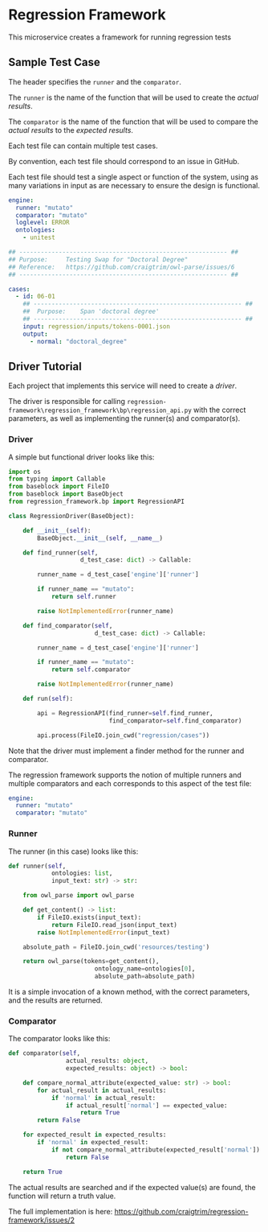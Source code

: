# Regression Framework
This microservice creates a framework for running regression tests

## Sample Test Case
The header specifies the `runner` and the `comparator`.

The `runner` is the name of the function that will be used to create the *actual results*.

The `comparator` is the name of the function that will be used to compare the *actual results* to the *expected results*.

Each test file can contain multiple test cases.

By convention, each test file should correspond to an issue in GitHub.

Each test file should test a single aspect or function of the system, using as many variations in input as are necessary to ensure the design is functional.

```yaml
engine:
  runner: "mutato"
  comparator: "mutato"
  loglevel: ERROR
  ontologies:
    - unitest

## ---------------------------------------------------------- ##
## Purpose:     Testing Swap for "Doctoral Degree"
## Reference:   https://github.com/craigtrim/owl-parse/issues/6
## ---------------------------------------------------------- ##

cases:
  - id: 06-01
    ## ---------------------------------------------------------- ##
    ##  Purpose:    Span 'doctoral degree'
    ## ---------------------------------------------------------- ##
    input: regression/inputs/tokens-0001.json
    output:
      - normal: "doctoral_degree"
```

## Driver Tutorial
Each project that implements this service will need to create a *driver*.

The driver is responsible for calling `regression-framework\regression_framework\bp\regression_api.py` with the correct parameters, as well as implementing the runner(s) and comparator(s).

### Driver
A simple but functional driver looks like this:
```python
import os
from typing import Callable
from baseblock import FileIO
from baseblock import BaseObject
from regression_framework.bp import RegressionAPI

class RegressionDriver(BaseObject):

    def __init__(self):
        BaseObject.__init__(self, __name__)

    def find_runner(self,
                    d_test_case: dict) -> Callable:

        runner_name = d_test_case['engine']['runner']

        if runner_name == "mutato":
            return self.runner

        raise NotImplementedError(runner_name)

    def find_comparator(self,
                        d_test_case: dict) -> Callable:

        runner_name = d_test_case['engine']['runner']

        if runner_name == "mutato":
            return self.comparator

        raise NotImplementedError(runner_name)

    def run(self):

        api = RegressionAPI(find_runner=self.find_runner,
                            find_comparator=self.find_comparator)

        api.process(FileIO.join_cwd("regression/cases"))
```
Note that the driver must implement a finder method for the runner and comparator.

The regression framework supports the notion of multiple runners and multiple comparators and each corresponds to this aspect of the test file:
```yaml
engine:
  runner: "mutato"
  comparator: "mutato"
```

### Runner
The runner (in this case) looks like this:
```python
def runner(self,
            ontologies: list,
            input_text: str) -> str:

    from owl_parse import owl_parse

    def get_content() -> list:
        if FileIO.exists(input_text):
            return FileIO.read_json(input_text)
        raise NotImplementedError(input_text)

    absolute_path = FileIO.join_cwd('resources/testing')

    return owl_parse(tokens=get_content(),
                        ontology_name=ontologies[0],
                        absolute_path=absolute_path)
```
It is a simple invocation of a known method, with the correct parameters, and the results are returned.

### Comparator
The comparator looks like this:
```python
def comparator(self,
                actual_results: object,
                expected_results: object) -> bool:

    def compare_normal_attribute(expected_value: str) -> bool:
        for actual_result in actual_results:
            if 'normal' in actual_result:
                if actual_result['normal'] == expected_value:
                    return True
        return False

    for expected_result in expected_results:
        if 'normal' in expected_result:
            if not compare_normal_attribute(expected_result['normal']):
                return False

    return True
```
The actual results are searched and if the expected value(s) are found, the function will return a truth value.

The full implementation is here:
https://github.com/craigtrim/regression-framework/issues/2
